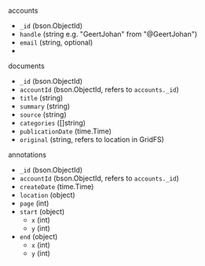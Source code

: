 accounts
 - `_id` (bson.ObjectId)
 - `handle` (string e.g. "GeertJohan" from "@GeertJohan")
 - `email` (string, optional)
 - 

documents
 - `_id` (bson.ObjectId)
 - `accountId` (bson.ObjectId, refers to `accounts._id`)
 - `title` (string)
 - `summary` (string)
 - `source` (string)
 - `categories` ([]string)
 - `publicationDate` (time.Time)
 - `original` (string, refers to location in GridFS)

annotations
 - `_id` (bson.ObjectId)
 - `accountId` (bson.ObjectId, refers to `accounts._id`)
 - `createDate` (time.Time)
 - `location` (object)
  - `page` (int)
  - `start` (object)
    - `x` (int)
    - `y` (int)
  - `end` (object)
    - `x` (int)
    - `y` (int)